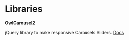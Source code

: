# Libraries

**OwlCarousel2**

jQuery library to make responsive Carousels Sliders. [Docs](https://owlcarousel2.github.io/OwlCarousel2/docs/started-welcome.html)

